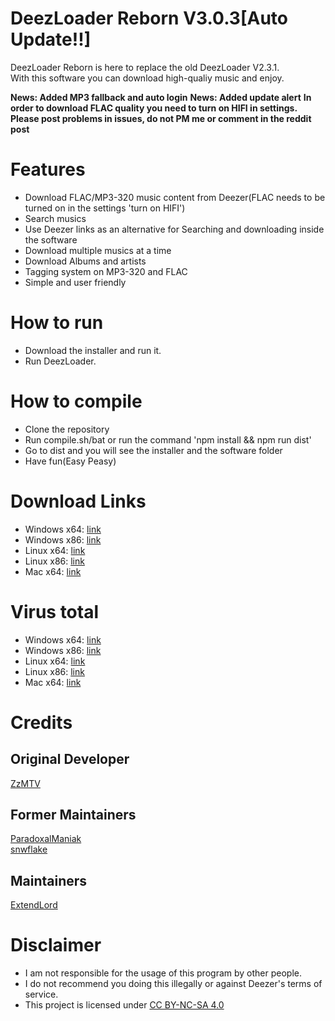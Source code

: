 # DeezLoader Reborn V3.0.3[Auto Update!!]
DeezLoader Reborn is here to replace the old DeezLoader V2.3.1.<br/>
With this software you can download high-qualiy music and enjoy.

**News: Added MP3 fallback and auto login**
**News: Added update alert**
**In order to download FLAC quality you need to turn on HIFI in settings.**<br/>
**Please post problems in issues, do not PM me or comment in the reddit post**

# Features
- Download FLAC/MP3-320 music content from Deezer(FLAC needs to be turned on in the settings 'turn on HIFI')
- Search musics
- Use Deezer links as an alternative for Searching and downloading inside the software
- Download multiple musics at a time
- Download Albums and artists
- Tagging system on MP3-320 and FLAC
- Simple and user friendly

# How to run
- Download the installer and run it.
- Run DeezLoader.

# How to compile
- Clone the repository
- Run compile.sh/bat or run the command 'npm install && npm run dist'
- Go to dist and you will see the installer and the software folder
- Have fun(Easy Peasy)

# Download Links
- Windows x64: [link](https://mega.nz/#!8NcTwBBD!Bpqy5XPMZLkkGRzoaEN3EhkwhhQZuDrCPecz7PG_Szg)
- Windows x86: [link](https://mega.nz/#!cQdyAZoB!LuFJBdYR0s79ec8BAADpl_b58aPG-xBreipmWWtHpD0)
- Linux x64: [link](https://mega.nz/#!1AFRRZ5K!ZeY_ykhvK0ry2cQUKiBbSPpxCdXFkfhLyqkFkF8z98g)
- Linux x86: [link](https://mega.nz/#!xIM1HaKT!8L2rexPCKCITXv1tkKzm0Tg63LzcLTn-V2V5srudKPA)
- Mac x64: [link](https://mega.nz/#!Jc80hbQQ!8T85qvIGfhFXl2iKChSCoX5SfsMIpPcBPPUEvkaoPOk)

# Virus total
- Windows x64: [link](https://www.virustotal.com/#/file/cb8989df5e13952bb142d8193e485b3e17d03148d1898cbdd8a6219e23acc01e)
- Windows x86: [link](https://www.virustotal.com/#/file/4cdcc1e1e453fefe1de279c3a7f1a5c21e518269964c23ac2512680c60e7e1da)
- Linux x64: [link](https://www.virustotal.com/#/file/671171440ab27e906ca73ab8ccb7d6d629cf9820dbab5b7109921a9ccf357791)
- Linux x86: [link](https://www.virustotal.com/#/file/e06cad3cbd18839dae78ef30a67e40174d154660e7296374656fae44b66614fb)
- Mac x64: [link](https://www.virustotal.com/#/file/ed2539a7834df51e4d816b09e65e3ab8022e836d9212bf900f91c054fa6daffa)

# Credits
## Original Developer
[ZzMTV](https://boerse.to/members/zzmtv.3378614/)

## Former Maintainers
[ParadoxalManiak](https://github.com/ParadoxalManiak)<br/>
[snwflake](https://github.com/snwflake)

## Maintainers
[ExtendLord](https://github.com/ExtendLord)

# Disclaimer
- I am not responsible for the usage of this program by other people.
- I do not recommend you doing this illegally or against Deezer's terms of service.
- This project is licensed under [CC BY-NC-SA 4.0](https://creativecommons.org/licenses/by-nc-sa/4.0/)
